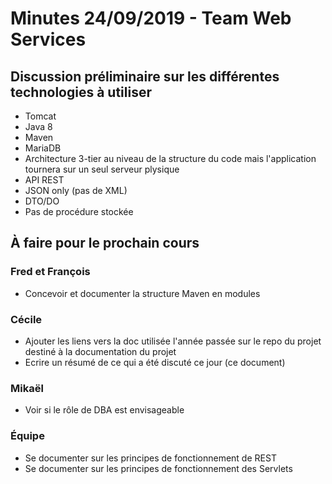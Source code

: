 # Minutes 24/09/2019 - Team Web Services

## Discussion préliminaire sur les différentes technologies à utiliser

* Tomcat
* Java 8
* Maven
* MariaDB
* Architecture 3-tier au niveau de la structure du code mais l'application tournera sur un seul serveur plysique
* API REST
* JSON only (pas de XML)
* DTO/DO
* Pas de procédure stockée

## À faire pour le prochain cours

### Fred et François

* Concevoir et documenter la structure Maven en modules

### Cécile

* Ajouter les liens vers la doc utilisée l'année passée sur le repo du projet destiné à la documentation du projet
* Ecrire un résumé de ce qui a été discuté ce jour (ce document)

### Mikaël

* Voir si le rôle de DBA est envisageable

### Équipe

* Se documenter sur les principes de fonctionnement de REST
* Se documenter sur les principes de fonctionnement des Servlets
